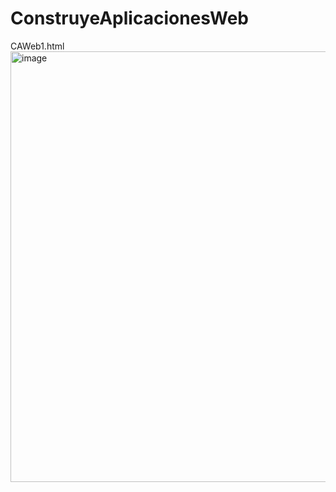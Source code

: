 # ConstruyeAplicacionesWeb


CAWeb1.html <br>
<img width="626" height="689" alt="image" src="https://github.com/user-attachments/assets/1ab0e283-7d97-48e5-9246-ff6010bfe4c5" />
